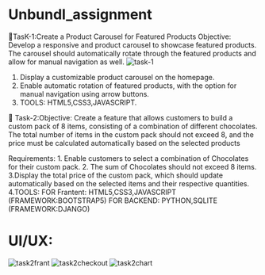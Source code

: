 # Unbundl_assignment
🦾TasK-1:Create a Product Carousel for Featured Products Objective: Develop a
responsive and product carousel to showcase featured products. The carousel
should automatically rotate through the featured products and allow for
manual navigation as well.
![task-1](https://github.com/A81126/Unbundl_assignment/assets/117425136/76e5a162-550b-45dc-b4c8-3c2a47fd54c5)

 1. Display a customizable product carousel on the homepage.
 2. Enable automatic rotation of featured products, with the option for manual navigation using arrow buttons.
 3. TOOLS: HTML5,CSS3,JAVASCRIPT.


🦾 Task-2:Objective: Create a feature that allows customers to build a custom pack of 8
items, consisting of a combination of different chocolates. The total number of
items in the custom pack should not exceed 8, and the price must be calculated
automatically based on the selected products

Requirements: 1. Enable customers to select a combination of Chocolates for their custom pack.
              2. The sum of Chocolates should not exceed 8 items.
              3.Display the total price of the custom pack, which should update automatically based on the selected items and their respective quantities.
              4.TOOLS: FOR Frantent: HTML5,CSS3,JAVASCRIPT (FRAMEWORK:BOOTSTRAP5)
                       FOR BACKEND: PYTHON,SQLITE (FRAMEWORK:DJANGO)
 # UI/UX:
 ![task2frant](https://github.com/A81126/Unbundl_assignment/assets/117425136/fb906406-e33d-4bf3-825c-aad4d65c13a3)
 ![task2checkout](https://github.com/A81126/Unbundl_assignment/assets/117425136/edfd1aaf-f25f-4ad0-a50f-17eeab2adff5)
 ![task2chart](https://github.com/A81126/Unbundl_assignment/assets/117425136/3ec1f511-3703-4501-b4b2-42f10d2c2237)



         
            
